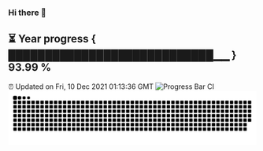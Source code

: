 ### Hi there 👋
⏳ Year progress { ████████████████████████████▁▁ } 93.99 %
---
⏰ Updated on Fri, 10 Dec 2021 01:13:36 GMT
![Progress Bar CI](https://github.com/liununu/liununu/workflows/Progress%20Bar%20CI/badge.svg)
![](https://raw.githubusercontent.com/coder-Zzx/coder-Zzx/main/assets/github-contribution-grid-snake.svg)
